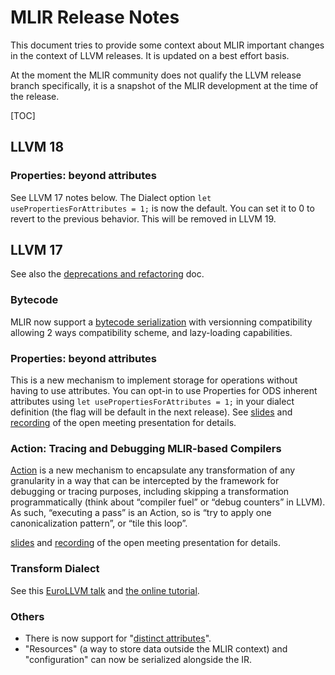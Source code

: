 # MLIR Release Notes

This document tries to provide some context about MLIR important changes in the
context of LLVM releases. It is updated on a best effort basis.

At the moment the MLIR community does not qualify the LLVM release branch
specifically, it is a snapshot of the MLIR development at the time of the release.

[TOC]

## LLVM 18

### Properties: beyond attributes

See LLVM 17 notes below. The Dialect option `let usePropertiesForAttributes = 1;` is
now the default. You can set it to 0 to revert to the previous behavior. This will be
removed in LLVM 19.

## LLVM 17

See also the [deprecations and refactoring](https://mlir.llvm.org/deprecation/) doc.

### Bytecode

MLIR now support a [bytecode serialization](https://mlir.llvm.org/docs/BytecodeFormat/)
with versionning compatibility allowing 2 ways compatibility scheme, and lazy-loading
capabilities.

### Properties: beyond attributes

This is a new mechanism to implement storage for operations without having to
use attributes. You can opt-in to use Properties for ODS inherent attributes
using `let usePropertiesForAttributes = 1;` in your dialect definition (the flag
will be default in the next release). See
[slides](https://mlir.llvm.org/OpenMeetings/2023-02-09-Properties.pdf) and
[recording](https://youtu.be/7ofnlCFzlqg) of the open meeting presentation for
details.

### Action: Tracing and Debugging MLIR-based Compilers

[Action](https://mlir.llvm.org/docs/ActionTracing/) is a new mechanism to
encapsulate any transformation of any granularity in a way that can be
intercepted by the framework for debugging or tracing purposes, including
skipping a transformation programmatically (think about “compiler fuel” or
“debug counters” in LLVM). As such, “executing a pass” is an Action, so is “try
to apply one canonicalization pattern”, or “tile this loop”.

[slides](https://mlir.llvm.org/OpenMeetings/2023-02-23-Actions.pdf) and
[recording](https://youtu.be/ayQSyekVa3c) of the open meeting presentation for
details.

### Transform Dialect

See this [EuroLLVM talk](https://www.youtube.com/watch?v=P4gUj3QtH_Y&t=1s) and
[the online tutorial](https://mlir.llvm.org/docs/Tutorials/transform/).

### Others

- There is now support for
  "[distinct attributes](https://mlir.llvm.org/docs/Dialects/Builtin/#distinctattribute)".
- "Resources" (a way to store data outside the MLIR context) and "configuration"
  can now be serialized alongside the IR.
